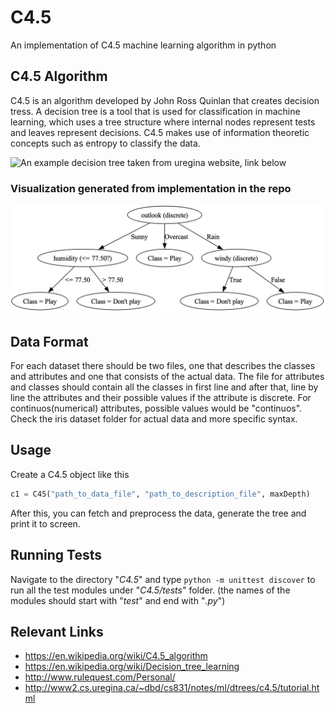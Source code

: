 # C4.5

An implementation of C4.5 machine learning algorithm in python

## C4.5 Algorithm

C4.5 is an algorithm developed by John Ross Quinlan that creates decision tress. A decision tree is a tool that is
used for classification in machine learning, which uses a tree structure where internal nodes represent tests and
leaves represent decisions. C4.5 makes use of information theoretic concepts such as entropy to classify the data.

![](http://www2.cs.uregina.ca/~dbd/cs831/notes/ml/dtrees/c4.5/golftree.gif "An example decision tree taken from uregina website, link below")

### Visualization generated from implementation in the repo

![](./trees/golf.png)

## Data Format

For each dataset there should be two files, one that describes the classes and attributes and one that consists
of the actual data. The file for attributes and classes should contain all the classes in first line and after that,
line by line the attributes and their possible values if the attribute is discrete. For continuos(numerical) attributes,
possible values would be "continuos". Check the iris dataset folder for actual data and more specific syntax.

## Usage

Create a C4.5 object like this

```python
c1 = C45("path_to_data_file", "path_to_description_file", maxDepth)
```

After this, you can fetch and preprocess the data, generate the tree and print it to screen.

## Running Tests

Navigate to the directory "_C4.5_" and type `python -m unittest discover` to run all the test modules under "_C4.5/tests_" folder. (the names of the modules should start with "_test_" and end with "_.py_")

## Relevant Links

- https://en.wikipedia.org/wiki/C4.5_algorithm
- https://en.wikipedia.org/wiki/Decision_tree_learning
- http://www.rulequest.com/Personal/
- http://www2.cs.uregina.ca/~dbd/cs831/notes/ml/dtrees/c4.5/tutorial.html
